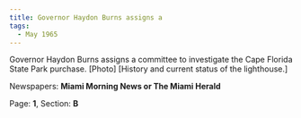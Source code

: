 ```yaml
---  
title: Governor Haydon Burns assigns a  
tags:  
  - May 1965  
---  
```

  
Governor Haydon Burns assigns a committee to investigate the Cape Florida State Park purchase. [Photo] [History and current status of the lighthouse.]  
  
Newspapers: **Miami Morning News or The Miami Herald**  
  
Page: **1**, Section: **B** 
